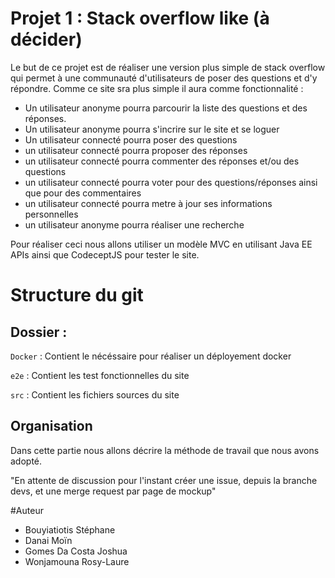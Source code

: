 # Projet 1 : Stack overflow like (à décider)

Le but de ce projet est de réaliser une version plus simple de stack overflow qui permet à une communauté d'utilisateurs de poser des questions et d'y répondre.
Comme ce site sra plus simple il aura comme fonctionnalité : 
* Un utilisateur anonyme pourra parcourir la liste des questions et des réponses.
* Un utilisateur anonyme pourra s'incrire sur le site et se loguer
* Un utilisateur connecté pourra poser des questions
* un utilisateur connecté pourra proposer des réponses
* un utilisateur connecté pourra commenter des réponses et/ou des questions
* un utilisateur connecté pourra voter pour des questions/réponses ainsi que pour des commentaires
* un utilisateur connecté pourra metre à jour ses informations personnelles
* un utilisateur anonyme pourra réaliser une recherche

Pour réaliser ceci nous allons utiliser un modèle MVC en utilisant Java EE APIs ainsi que CodeceptJS pour tester le site.

# Structure du git
## Dossier :
````Docker```` : Contient le nécéssaire pour réaliser un déployement docker

````e2e```` : Contient les test fonctionnelles du site

`````src````` : Contient les fichiers sources du site

## Organisation
Dans cette partie nous allons décrire la méthode de travail que nous avons adopté.

"En attente de discussion pour l'instant créer une issue, depuis la branche devs, et une merge request par page de mockup"






#Auteur
* Bouyiatiotis Stéphane
* Danai Moïn
* Gomes Da Costa Joshua
* Wonjamouna Rosy-Laure
